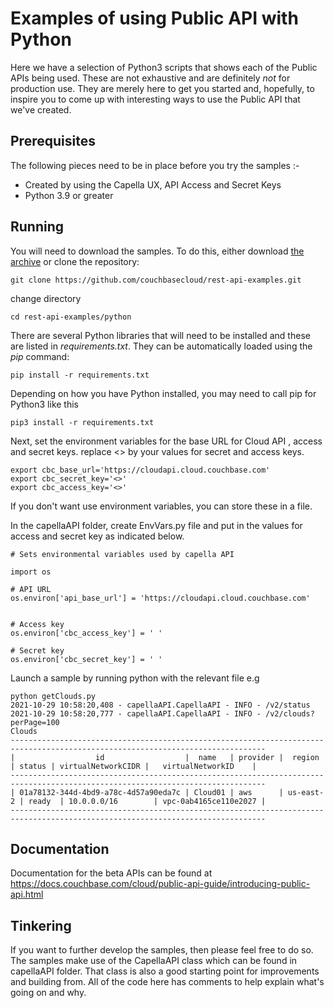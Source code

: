 # Examples of using Public API with Python  
Here we have a selection of Python3 scripts that shows each of the Public APIs being used.  These are not exhaustive and are definitely _not_ for production use.  They are merely here to get you started and, hopefully, to inspire you to come up with interesting ways to use the Public API that we've created.   


## Prerequisites
The following pieces need to be in place before you try the samples :-

* Created by using the Capella UX,  API Access and Secret Keys
* Python 3.9 or greater


## Running 
You will need to download the samples. To do this, either download [the archive](https://github.com/couchbasecloud/rest-api-examples.git) or clone the repository:

```
git clone https://github.com/couchbasecloud/rest-api-examples.git
```

change directory
```
cd rest-api-examples/python
```


There are several Python libraries that will need to be installed and these are listed in _requirements.txt_.  They can be automatically loaded using the _pip_ command:
```
pip install -r requirements.txt
```

Depending on how you have Python installed, you may need to call pip for Python3 like this
```
pip3 install -r requirements.txt
```

Next, set the environment variables for the base URL for Cloud API , access and secret keys.
replace <> by your values for secret and access keys.

```
export cbc_base_url='https://cloudapi.cloud.couchbase.com'
export cbc_secret_key='<>'
export cbc_access_key='<>'
```

If you don't want use environment variables, you can store these in a file. 

In the capellaAPI folder, create EnvVars.py file and put in the values for access and secret key as indicated below.   

```
# Sets environmental variables used by capella API 

import os

# API URL
os.environ['api_base_url'] = 'https://cloudapi.cloud.couchbase.com'


# Access key
os.environ['cbc_access_key'] = ' '

# Secret key
os.environ['cbc_secret_key'] = ' '

```


Launch a sample by running python with the relevant file e.g
 
```
python getClouds.py
2021-10-29 10:58:20,408 - capellaAPI.CapellaAPI - INFO - /v2/status
2021-10-29 10:58:20,777 - capellaAPI.CapellaAPI - INFO - /v2/clouds?perPage=100
Clouds
-------------------------------------------------------------------------------------------------------------------------------
|                  id                  |  name   | provider |  region   | status | virtualNetworkCIDR |   virtualNetworkID    |
-------------------------------------------------------------------------------------------------------------------------------
| 01a78132-344d-4bd9-a78c-4d57a90eda7c | Cloud01 | aws      | us-east-2 | ready  | 10.0.0.0/16        | vpc-0ab4165ce110e2027 |
-------------------------------------------------------------------------------------------------------------------------------

```
## Documentation
Documentation for the beta APIs can be found at https://docs.couchbase.com/cloud/public-api-guide/introducing-public-api.html 


## Tinkering
If you want to further develop the samples, then please feel free to do so.  The samples make use of the CapellaAPI class which can be found in capellaAPI folder.  That class is also a good starting point for improvements and building from. All of the code here has comments to help explain what's going on and why.
